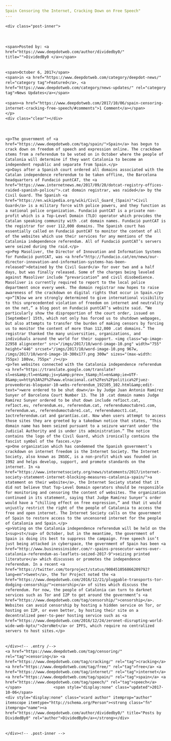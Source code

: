 ```yaml
---
Spain Censoring the Internet, Cracking Down on Free Speech"
---
```

<article class="post-listing post-22955 post type-post status-publish format-standard has-post-thumbnail hentry 
 tag-censoring tag-cracking tag-free tag-internet tag-spain tag-speech">
    
    <div class="post-inner">
    
    
        
    <span>Posted by: <a href="https://www.deepdotweb.com/author/dividedby0/" title="">DividedBy0 </a></span>
    
    
    <span>October 6, 2017</span>
    <span>in <a href="https://www.deepdotweb.com/category/deepdot-news/" rel="category tag">Featured</a>, <a href="https://www.deepdotweb.com/category/news-updates/" rel="category tag">News Updates</a></span>
    
    <span><a href="https://www.deepdotweb.com/2017/10/06/spain-censoring-internet-cracking-free-speech/#comments">1 Comment</a></span>
    </p>
    <div class="clear"></div>
    
    
    
    <p>The government of <a href="https://www.deepdotweb.com/tag/spain/">Spain</a> has begun to crack down on freedom of speech and expression online. The crackdown stems from a referendum to be voted on in October where the people of Catalonia will determine if they want Catalonia to become an independent republic and separate from Spain.</p>
    <p>Days after a Spanish court ordered all domains associated with the Catalan independence referendum to be taken offline, the Barcelona headquarters of Fundació puntCAT, the <a href="https://www.internetnews.me/2017/09/20/dotcat-registry-offices-raided-spanish-police/">.cat domain registrar, was raided</a> by the Civil Guard. The Spanish <a href="https://en.wikipedia.org/wiki/Civil_Guard_(Spain)">Civil Guard</a> is a military force with police powers, and they function as a national police organization. Fundació puntCAT is a private non-profit which is a Top-Level Domain (TLD) operator which provides the Catalan speaking community with .cat domain names. Fundació puntCAT is the registrar for over 112,000 domains. The Spanish court has essentially called on Fundació puntCAT to monitor the content of all of the websites which use their services for any mentions of the Catalonia independence referendum. All of Fundació puntCAT’s servers were seized during the raid.</p>
    <p>Pep Masoliver, the Director of Innovation and Information Systems for Fundació puntCAT, was <a href="http://fundacio.cat/en/news/our-director-innovation-and-information-systems-has-been-released">detained by the Civil Guard</a> for over two and a half days, but was finally released. Some of the charges being leveled against Masoliver include “prevarication” and civil disobedience. Masoliver is currently required to report to the local police department once every week. The domain registrar now hopes to raise awareness of the crackdown on digital rights that occur in Spain.</p>
    <p>“[N]ow we are strongly determined to give international visibility to this unprecedented violation of freedom on internet and neutrality on the net,” a blog post on Fundació puntCAT’s website said. “We particularly show the disproportion of the court order, issued on [September] 15th, which not only has forced us to shutdown webpages, but also attempts to transfer the burden of making censors by forcing us to monitor the content of more than 112,000 .cat domains.” The registrar thanked the many universities, organizations, and individuals around the world for their support. <img class="wp-image-22958 aligncenter" src="/imgs/2017/10/word-image-10.png" width="755" height="446" srcset="/imgs/2017/10/word-image-10.png 967w, /imgs/2017/10/word-image-10-300x177.png 300w" sizes="(max-width: 755px) 100vw, 755px" /></p>
    <p>Ten websites connected with the Catalonia independence referendum <a href="https://translate.google.com/translate?sl=es&amp;tl=en&amp;js=y&amp;prev=_t&amp;hl=en&amp;ie=UTF-8&amp;u=http%3A%2F%2Fwww.elnacional.cat%2Fes%2Fpolitica%2Fjuez-proveedoras-bloquear-10-webs-referendum_192105_102.html&amp;edit-text=">were ordered to be shut down</a> by Judge Juan Antonio Ramírez Sunyer of Barcelona Court Number 13. The 10 .cat domain names Judge Ramírez Sunyer ordered to be shut down include ref1oct.cat, ref1oct.eu, referendum.es, referendum.cat, referendumoctubre1.com, referendum.ws, referendumoctubre1.cat, referendumoct1.cat, 1octreferendum.cat and garantías.cat. Now when users attempt to access those sites they are greeted by a takedown notice that states, “This domain name has been seized pursuant to a seizure warrant under the Judicial Authority and is under its administration.” The notice contains the logo of the Civil Guard, which ironically contains the fascist symbol of the fasces.</p>
    <p>One organization which has condemned the Spanish government’s crackdown on internet freedom is the Internet Society. The Internet Society, also known as INSOC, is a non-profit which was founded in 1992 and helps develop, support, and promote standards on the internet. In <a href="https://www.internetsociety.org/news/statements/2017/internet-society-statement-internet-blocking-measures-catalonia-spain/">a statement on their website</a>, the Internet Society stated that it did not believe that Top-Level Domain operators should be responsible for monitoring and censoring the content of websites. The organization continued in its statement, saying that Judge Ramírez Sunyer’s order would have a “chilling effect on free expression,” and that it would unjustly restrict the right of the people of Catalonia to access the free and open internet. The Internet Society calls on the government of Spain to restore access to the uncensored internet for the people of Catalonia and Spain.</p>
    <p>Voting on the Catalonia independence referendum will be held on the 1<sup>st</sup> of October, but in the meantime, the government of Spain is doing its best to suppress the campaign. Free speech isn’t just being attacked in cyberspace, the government of Spain has been <a href="http://www.businessinsider.com/r-spains-prosecutor-warns-over-catalonia-referendum-as-leaflets-seized-2017-9">seizing printed literature</a> which discusses or promotes the independence referendum. In a recent <a href="https://twitter.com/torproject/status/908451056866209792?lang=en">tweet</a>, the Tor Project noted the <a href="https://www.deepdotweb.com/2016/12/21/pluggable-transports-tor-dodging-censorship/">censorship</a> of sites which discuss the referendum. For now, the people of Catalonia can turn to darknet services such as Tor and I2P to get around the government’s <a href="https://www.deepdotweb.com/tag/censorship/">censorship</a>. Websites can avoid censorship by hosting a hidden service on Tor, or hosting on I2P, or even better, by hosting their site on a decentralized peer-to-peer hosting service such as <a href="https://www.deepdotweb.com/2016/12/24/zeronet-disrupting-world-wide-web-kptx/">ZeroNet</a> or IPFS, which require no centralized servers to host sites.</p>
    
    
    </div><!-- .entry /-->
    <a href="https://www.deepdotweb.com/tag/censoring/" rel="tag">censoring</a> <a href="https://www.deepdotweb.com/tag/cracking/" rel="tag">cracking</a> <a href="https://www.deepdotweb.com/tag/free/" rel="tag">free</a> <a href="https://www.deepdotweb.com/tag/internet/" rel="tag">internet</a> <a href="https://www.deepdotweb.com/tag/spain/" rel="tag">spain</a> <a href="https://www.deepdotweb.com/tag/speech/" rel="tag">speech</a></span>				<span style="display:none" class="updated">2017-10-06</span>
    <div style="display:none" class="vcard author" itemprop="author" itemscope itemtype="http://schema.org/Person"><strong class="fn" itemprop="name"><a href="https://www.deepdotweb.com/author/dividedby0/" title="Posts by DividedBy0" rel="author">DividedBy0</a></strong></div>
    
    
    </div><!-- .post-inner -->
</article><!-- .post-listing -->

